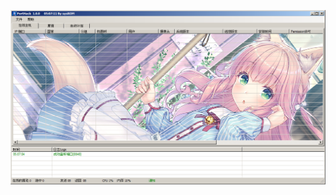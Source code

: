 ![Screenshot](https://raw.githubusercontent.com/Cryakl/Ultimate-RAT-Collection/refs/heads/main/DcRat/Mods/PortHack/PortHack%202023-01-17%20Variant/Screenshot.png)

